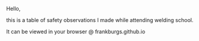 Hello,

this is a table of safety observations I made while attending welding school.

It can be viewed in your browser @ frankburgs.github.io